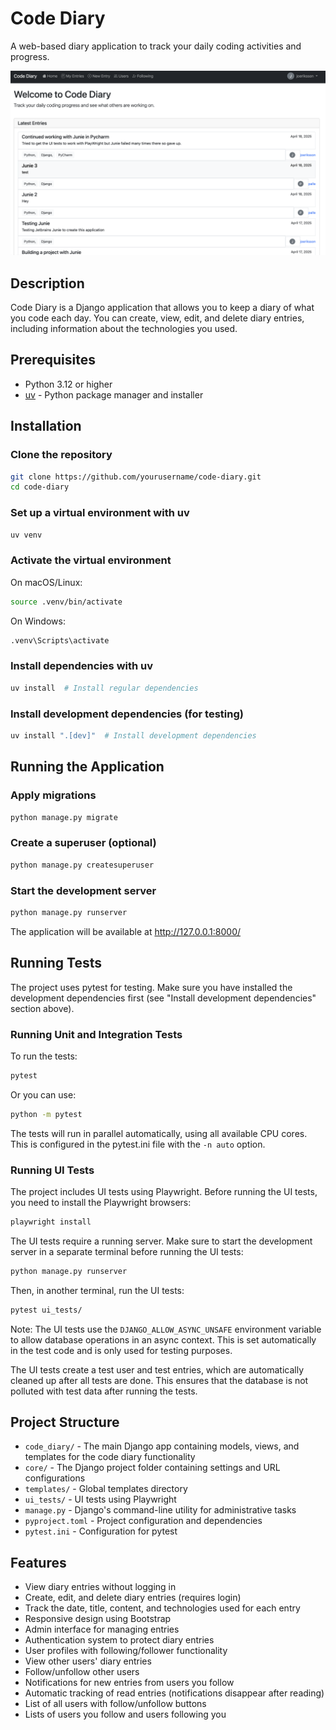 # Code Diary

A web-based diary application to track your daily coding activities and progress.

![Code Diary](img/ScreenShotCodeDiary.png)

## Description

Code Diary is a Django application that allows you to keep a diary of what you code each day. You can create, view, edit, and delete diary entries, including information about the technologies you used.

## Prerequisites

- Python 3.12 or higher
- [uv](https://github.com/astral-sh/uv) - Python package manager and installer

## Installation

### Clone the repository

```bash
git clone https://github.com/yourusername/code-diary.git
cd code-diary
```

### Set up a virtual environment with uv

```bash
uv venv
```

### Activate the virtual environment

On macOS/Linux:
```bash
source .venv/bin/activate
```

On Windows:
```bash
.venv\Scripts\activate
```

### Install dependencies with uv

```bash
uv install  # Install regular dependencies
```

### Install development dependencies (for testing)

```bash
uv install ".[dev]"  # Install development dependencies
```

## Running the Application

### Apply migrations

```bash
python manage.py migrate
```

### Create a superuser (optional)

```bash
python manage.py createsuperuser
```

### Start the development server

```bash
python manage.py runserver
```

The application will be available at http://127.0.0.1:8000/

## Running Tests

The project uses pytest for testing. Make sure you have installed the development dependencies first (see "Install development dependencies" section above).

### Running Unit and Integration Tests

To run the tests:

```bash
pytest
```

Or you can use:

```bash
python -m pytest
```

The tests will run in parallel automatically, using all available CPU cores. This is configured in the pytest.ini file with the `-n auto` option.

### Running UI Tests

The project includes UI tests using Playwright. Before running the UI tests, you need to install the Playwright browsers:

```bash
playwright install
```

The UI tests require a running server. Make sure to start the development server in a separate terminal before running the UI tests:

```bash
python manage.py runserver
```

Then, in another terminal, run the UI tests:

```bash
pytest ui_tests/
```

Note: The UI tests use the `DJANGO_ALLOW_ASYNC_UNSAFE` environment variable to allow database operations in an async context. This is set automatically in the test code and is only used for testing purposes.

The UI tests create a test user and test entries, which are automatically cleaned up after all tests are done. This ensures that the database is not polluted with test data after running the tests.

## Project Structure

- `code_diary/` - The main Django app containing models, views, and templates for the code diary functionality
- `core/` - The Django project folder containing settings and URL configurations
- `templates/` - Global templates directory
- `ui_tests/` - UI tests using Playwright
- `manage.py` - Django's command-line utility for administrative tasks
- `pyproject.toml` - Project configuration and dependencies
- `pytest.ini` - Configuration for pytest

## Features

- View diary entries without logging in
- Create, edit, and delete diary entries (requires login)
- Track the date, title, content, and technologies used for each entry
- Responsive design using Bootstrap
- Admin interface for managing entries
- Authentication system to protect diary entries
- User profiles with following/follower functionality
- View other users' diary entries
- Follow/unfollow other users
- Notifications for new entries from users you follow
- Automatic tracking of read entries (notifications disappear after reading)
- List of all users with follow/unfollow buttons
- Lists of users you follow and users following you
